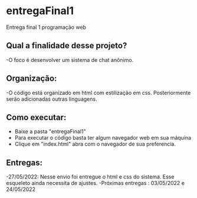 # entregaFinal1
Entrega final 1 programação web

## Qual a finalidade desse projeto?
-O foco é desenvolver um sistema de chat anônimo.

## Organização:

-O código está organizado em html com estilização em css. Posteriormente serão adicionadas outras linguagens.

## Como executar:
- Baixe a pasta "entregaFinal1"
- Para executar o código basta ter algum navegador web em sua máquina
- Clique em "index.html" abra com o navegador de sua preferencia.

## Entregas:
-27/05/2022: Nesse envio foi entregue o html e css do sistema. Esse esqueleto ainda necessita de ajustes.
-Próximas entregas : 03/05/2022 e 24/05/2022
